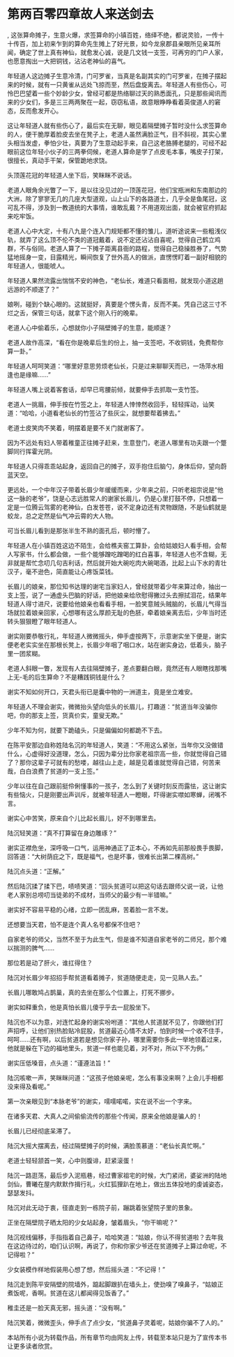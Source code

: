 # 第两百零四章故人来送剑去
,  这张算命摊子，生意火爆，求签算命的小镇百姓，络绎不绝，都说灵验，一传十十传百，加上初来乍到的算命先生摊上了好光景，如今龙泉郡县亲眼所见亲耳所闻，确定了世上真有神仙，就愈发心诚，说是几文钱一支签，可再穷的门户人家，也愿意掏出一大把铜钱，沾沾老神仙的喜气。
   年轻道人这边摊子生意冷清，门可罗雀，当真是名副其实的门可罗雀，在摊子摆起来的时候，就有一只黄雀从远处飞掠而至，然后盘旋离去。年轻道人有些伤心，可怜巴巴望着一些个妙龄少女，曾经可都是热络聊过天的熟悉面孔，只是那些闻讯而来的少女们，多是三三两两聚在一起，窃窃私语，故意眼睁睁看着英俊道人的窘态，反而愈发开心。
   这让年轻道人就有些伤心了，最后实在无聊，眼见着隔壁摊子暂时没什么求签算命的人，便干脆厚着脸皮去坐在凳子上，老道人虽然满脸正气，目不斜视，其实心里头相当发虚，拳怕少壮，真要为了生意动起手来，自己这老胳膊老腿的，可经不起眼前这位年轻小伙子的三两拳伺候，老道人算命是学了点皮毛本事，嘴皮子打架，很擅长，真动手干架，保管跪地求饶。
   头顶莲花冠的年轻道人坐下后，笑眯眯不说话。
   老道人眼角余光瞥了一下，是以往没见过的一顶莲花冠，他们宝瓶洲和东南那边的大洲，除了寥寥无几的几座大型道观，山上山下的各路道士，几乎全是鱼尾冠，这可乱不得，涉及到一教道统的大事情，谁敢乱戴？不用道观出面，就会被官府抓起来吃牢饭。
   老道人心中大定，十有八九是个连入门规矩都不懂的雏儿，道听途说来一些粗浅仪轨，就弄了这么顶不伦不类的道冠戴着，说不定还沾沾自喜呢，觉得自己鹤立鸡群，不与俗同。老道人算了一下摊子距离县衙的路程，觉得自己稳操胜券了，气势猛地摇身一变，目露精光，瞬间恢复了世外高人的做派，直愣愣盯着一副好相貌的年轻道人，很能唬人。
   年轻道人果然流露出惴惴不安的神色，“老仙长，难道只看面相，就发现小道这趟远游的不顺遂了？”
   娘咧，碰到个缺心眼的。这就挺好，真要是个愣头青，反而不美。凭自己这三寸不烂之舌，保管三句话，就拿下这个刚入行的晚辈。
   老道人心中偷着乐，心想就你小子隔壁摊子的生意，能顺遂？
   老道人故作高深，“看在你是晚辈后生的份上，抽一支签吧，不收铜钱，免费帮你算一卦。”
   年轻道人呵呵笑道：“哪里好意思劳烦老仙长，只是过来聊聊天而已，一场萍水相逢也是缘嘛……”
   年轻道人嘴上说着客套话，却早已弯腰前倾，就要伸手去抓取一支竹签。
   老道人一挑眉，伸手按在竹签之上，年轻道人悻悻然收回手，轻轻挥动，讪笑道：“哈哈，小道看老仙长的竹签沾了些灰尘，就想要帮着拂去。”
   老道士皮笑肉不笑着，明摆着是要不关门就谢客了。
   因为不远处有妇人带着稚童正往摊子赶来，生意登门，老道人哪里有功夫跟一个蹩脚同行挥霍光阴。
   年轻道人只得乖乖站起身，返回自己的摊子，双手抱住后脑勺，身体后仰，望向蔚蓝天空。
   更远处，一个中年汉子带着长眉少年缓缓而来，少年来之前，只听老祖宗说是“他这一脉的老爷”，饶是心志远胜常人的谢家长眉儿，仍是心里打鼓不停，只想着一定是一位腾云驾雾的老神仙，白发苍苍，说不定身边还有灵物跟随，不是仙鹤就是蛟龙，总之定然是仙气冲云霄的大人物。
   可当长眉儿看到是那张半生不熟的面孔后，顿时懵了。
   年轻道人在小镇百姓这边不陌生，会给樵夫窑工算卦，会给姑娘妇人看手相，会帮人写家书，什么都会做，一些个能够蹭吃蹭喝的红白喜事，年轻道人也不含糊，无非就是帮忙念叨几句吉利话，然后就开始大碗吃肉大碗喝酒，比起上山下水的青壮汉子，毫不逊色，简直能让心疼饭菜钱。
   长眉儿的娘亲，那位知书达理的谢宅当家妇人，曾经就带着少年来算过命，抽出一支上签，说了一通虚头巴脑的好话，把他娘亲给欣慰得撇过头去擦拭泪花，结果年轻道人得寸进尺，说要给他娘亲也看看手相，一脸笑意贼头贼脑的，长眉儿气得当场就拉着娘亲回家，心想哪有这么厚颜无耻的色胚，牵着娘亲离去后，少年当时还转头狠狠瞪了眼年轻道人。
   谢实刚要恭敬行礼，年轻道人微微摇头，伸手虚按两下，示意谢实坐下便是，谢实便老老实实坐在那根长凳上，长眉少年咽了咽口水，站在谢实身边，低着头，脑子里一团浆糊。
   老道人斜眼一瞥，发现有人去往隔壁摊子，差点要翻白眼，竟然还有人眼瞎找那嘴上无-毛的后生算命？不是糟践铜钱是什么？
   谢实不知如何开口，天君头衔已是囊中物的一洲道主，竟是坐立难安。
   年轻道人不理会谢实，微微抬头望向低头的长眉儿，打趣道：“贫道当年没骗你吧，你的那支上签，货真价实，童叟无欺。”
   少年不知为何，就要下跪磕头，只是偏偏如何都跪不下去。
   在陈平安那边自称姓陆名沉的年轻道人，笑道：“不用这么紧张，当年你又没做错什么，心虚得好没道理，怎么，只因为辈分比你家老祖宗高一些，你就觉得自己错了？那你这辈子可就有的愁喽，越往山上走，越是见着谁就觉得自己错，何苦来哉，白白浪费了贫道的一支上签。”
   少年以往在自己跟前挺伶俐懂事的一孩子，怎么到了关键时刻反而露怯，这让谢实有些恼火，只是刚要出声训斥，就被年轻道人一瞪眼，吓得谢实噤如寒蝉，闭嘴不言。
   谢实心中苦笑，原来自个儿比起长眉儿，好不到哪里去。
   陆沉轻笑道：“真不打算留在身边雕琢？”
   谢实正襟危坐，深呼吸一口气，运用神通正了正本心，不再如先前那般畏手畏脚，回答道：“大树荫庇之下，既是福气，也是坏事，很难长出第二棵高树。”
   陆沉点头道：“正解。”
   然后陆沉揉了揉下巴，啧啧笑道：“回头贫道可以把这句话去跟师父说一说，让他老人家别总唠叨当徒弟的不成材，当师父的最少有一半错嘛。”
   谢实好不容易平稳的心绪，立即一团乱麻，苦着脸一言不发。
   还想要当天君，怕不是连个真人名号都保不住吧？
   自家老爷的师父，当然不至于为此生气，但是谁不知道自家老爷的二师兄，那个难以揣测的脾气……
   那位若是动了肝火，谁扛得住？
   陆沉对长眉少年招招手帮贫道看着摊子，贫道随便走走，见一见熟人去。”
   长眉儿哪敢鸠占鹊巢，真的去坐在那么个位置上，打死不挪步。
   谢实如释重负，他是真怕长眉儿傻乎乎去一屁股坐下。
   陆沉也不以为意，对连忙起身的谢实吩咐道：“其他人贫道就不见了，你跟他们打声招呼，让他们别热脸贴冷屁股，贫道最近心情不太好，怕到时候一个收不住手，呵呵……还有啊，以后贫道若是想见你家子孙，哪里需要你多此一举地领着过来，他就是躲在下边的福地里头，贫道一样也能见着，对不对，所以下不为例。”
   谢实压低嗓音，点头道：“谨遵法旨！”
   陆沉咳嗽一声，笑眯眯问道：“这孩子他娘亲呢，怎么有事没来啊？上会儿手相都没来得及看呢。”
   第一次亲眼见到“本脉老爷”的谢实，嚅嚅喏喏，实在说不出一个字来。
   在诸多天君、大真人之间偷偷流传的那些个传闻，原来全他娘是骗人的！
   长眉儿已经彻底呆滞了。
   陆沉大摇大摆离去，经过隔壁摊子的时候，满脸羡慕道：“老仙长真忙啊。”
   老道士轻轻颔首一笑，心中则腹诽，赶紧滚蛋！
   陆沉一路逛荡，最后步入泥瓶巷，经过曹家祖宅的时候，大门紧闭，婆娑洲的陆地剑仙，曹曦在屋内默默作揖行礼，火红狐狸趴在地上，做出五体投地的虔诚姿态，瑟瑟发抖。
   陆沉对此无动于衷，径直走到一栋院子前，蹦跳着张望院子里的景象。
   正坐在隔壁院子晒太阳的少女站起身，皱着眉头，“你干嘛呢？”
   陆沉视线偏移，手指指着自己鼻子，哈哈笑道：“姑娘，你认不得贫道啦？去年我在这边待过的，咱们认识啊，再说了，你和你家少爷还在贫道摊子上算过命呢，不记得啦？”
   少女装模作样地假装用心想了想，然后摇头道：“不记得！”
   陆沉走到陈平安隔壁的院墙外，踮起脚跟扒在墙头上，使劲嗅了嗅鼻子，“姑娘正煮饭呢，香啊。贫道在这儿都闻得见饭香了。”
   稚圭还是一脸天真无邪，摇头道：“没有啊。”
   陆沉笑着，微微歪头，伸手点了点少女，“贫道鼻子灵着呢，姑娘你骗不了人的。”
  本站所有小说为转载作品，所有章节均由网友上传，转载至本站只是为了宣传本书让更多读者欣赏。